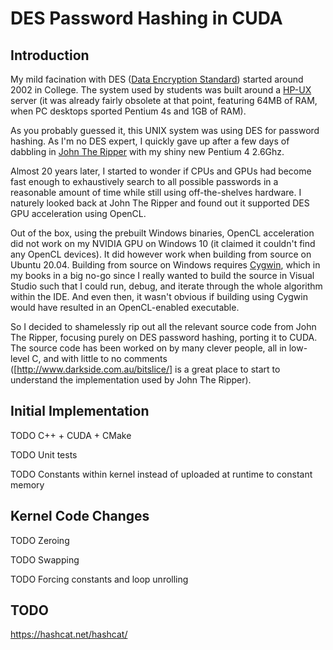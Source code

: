 # DES Password Hashing in CUDA

## Introduction

My mild facination with DES ([Data Encryption Standard](https://en.wikipedia.org/wiki/Data_Encryption_Standard)) started around 2002 in College. The system used by students was built around a [HP-UX](https://en.wikipedia.org/wiki/HP-UX) server (it was already fairly obsolete at that point, featuring 64MB of RAM, when PC desktops sported Pentium 4s and 1GB of RAM).

As you probably guessed it, this UNIX system was using DES for password hashing. As I'm no DES expert, I quickly gave up after a few days of dabbling in [John The Ripper](https://www.openwall.com/john/) with my shiny new Pentium 4 2.6Ghz.

Almost 20 years later, I started to wonder if CPUs and GPUs had become fast enough to exhaustively search to all possible passwords in a reasonable amount of time while still using off-the-shelves hardware. I naturely looked back at John The Ripper and found out it supported DES GPU acceleration using OpenCL.

Out of the box, using the prebuilt Windows binaries, OpenCL acceleration did not work on my NVIDIA GPU on Windows 10 (it claimed it couldn't find any OpenCL devices). It did however work when building from source on Ubuntu 20.04. Building from source on Windows requires [Cygwin](https://www.cygwin.com/), which in my books in a big no-go since I really wanted to build the source in Visual Studio such that I could run, debug, and iterate through the whole algorithm within the IDE. And even then, it wasn't obvious if building using Cygwin would have resulted in an OpenCL-enabled executable.

So I decided to shamelessly rip out all the relevant source code from John The Ripper, focusing purely on DES password hashing, porting it to CUDA. The source code has been worked on by many clever people, all in low-level C, and with little to no comments ([http://www.darkside.com.au/bitslice/] is a great place to start to understand the implementation used by John The Ripper).

## Initial Implementation

TODO C++ + CUDA + CMake

TODO Unit tests

TODO Constants within kernel instead of uploaded at runtime to constant memory

## Kernel Code Changes

TODO Zeroing

TODO Swapping

TODO Forcing constants and loop unrolling

## TODO

https://hashcat.net/hashcat/
